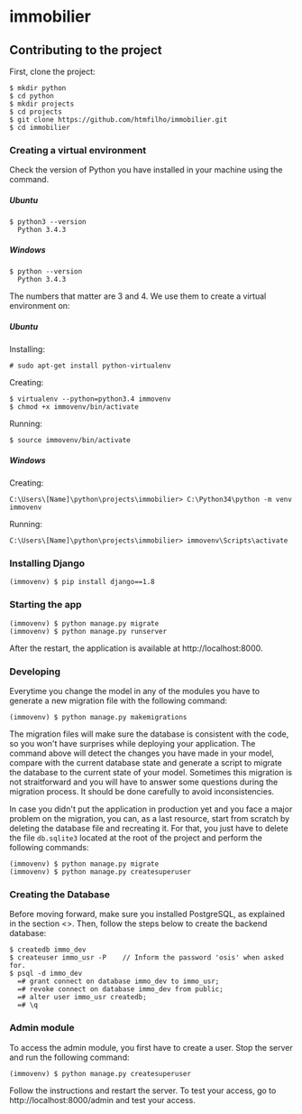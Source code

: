 # immobilier

## Contributing to the project

First, clone the project:

    $ mkdir python
    $ cd python
    $ mkdir projects
    $ cd projects
    $ git clone https://github.com/htmfilho/immobilier.git
    $ cd immobilier

### Creating a virtual environment

Check the version of Python you have installed in your machine using the command.

##### Ubuntu

    $ python3 --version
      Python 3.4.3

##### Windows

    $ python --version
      Python 3.4.3

The numbers that matter are 3 and 4. We use them to create a virtual environment on:

##### Ubuntu

Installing:

    # sudo apt-get install python-virtualenv

Creating:

    $ virtualenv --python=python3.4 immovenv
    $ chmod +x immovenv/bin/activate

Running:

    $ source immovenv/bin/activate

##### Windows

Creating:

    C:\Users\[Name]\python\projects\immobilier> C:\Python34\python -m venv immovenv

Running:

    C:\Users\[Name]\python\projects\immobilier> immovenv\Scripts\activate

### Installing Django

    (immovenv) $ pip install django==1.8

### Starting the app
    
    (immovenv) $ python manage.py migrate
    (immovenv) $ python manage.py runserver
    
After the restart, the application is available at http://localhost:8000.
    
### Developing

Everytime you change the model in any of the modules you have to generate a new migration file with the following command:

    (immovenv) $ python manage.py makemigrations
    
The migration files will make sure the database is consistent with the code, so you won't have surprises while deploying your application. The command above will detect the changes you have made in your model, compare with the current database state and generate a script to migrate the database to the current state of your model. Sometimes this migration is not straitforward and you will have to answer some questions during the migration process. It should be done carefully to avoid inconsistencies.

In case you didn't put the application in production yet and you face a major problem on the migration, you can, as a last resource, start from scratch by deleting the database file and recreating it. For that, you just have to delete the file `db.sqlite3` located at the root of the project and perform the following commands:

    (immovenv) $ python manage.py migrate
    (immovenv) $ python manage.py createsuperuser
  

### Creating the Database

Before moving forward, make sure you installed PostgreSQL, as explained in the section <<installing-postgresql>>. Then, follow the steps below to create the backend database:

    $ createdb immo_dev
    $ createuser immo_usr -P    // Inform the password 'osis' when asked for.
    $ psql -d immo_dev
      =# grant connect on database immo_dev to immo_usr;
      =# revoke connect on database immo_dev from public;
      =# alter user immo_usr createdb;
      =# \q


### Admin module

To access the admin module, you first have to create a user. Stop the server and run the following command:

    (immovenv) $ python manage.py createsuperuser
    
Follow the instructions and restart the server. To test your access, go to http://localhost:8000/admin and test your access.
